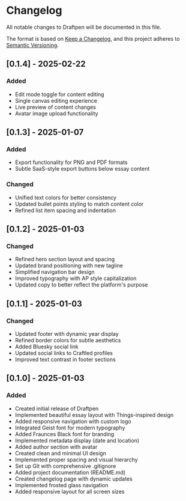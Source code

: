 # Changelog

All notable changes to Draftpen will be documented in this file.

The format is based on [Keep a Changelog](https://keepachangelog.com/en/1.1.0/),
and this project adheres to [Semantic Versioning](https://semver.org/spec/v2.0.0.html).

## [0.1.4] - 2025-02-22

### Added
- Edit mode toggle for content editing
- Single canvas editing experience
- Live preview of content changes
- Avatar image upload functionality

## [0.1.3] - 2025-01-07

### Added
- Export functionality for PNG and PDF formats
- Subtle SaaS-style export buttons below essay content

### Changed
- Unified text colors for better consistency
- Updated bullet points styling to match content color
- Refined list item spacing and indentation

## [0.1.2] - 2025-01-03

### Changed
- Refined hero section layout and spacing
- Updated brand positioning with new tagline
- Simplified navigation bar design
- Improved typography with AP style capitalization
- Updated copy to better reflect the platform's purpose

## [0.1.1] - 2025-01-03

### Changed
- Updated footer with dynamic year display
- Refined border colors for subtle aesthetics
- Added Bluesky social link
- Updated social links to Craftled profiles
- Improved text contrast in footer sections

## [0.1.0] - 2025-01-03

### Added
- Created initial release of Draftpen
- Implemented beautiful essay layout with Things-inspired design
- Added responsive navigation with custom logo
- Integrated Geist font for modern typography
- Added Fraunces Black font for branding
- Implemented metadata display (date and location)
- Added author section with avatar
- Created clean and minimal UI design
- Implemented proper spacing and visual hierarchy
- Set up Git with comprehensive .gitignore
- Added project documentation (README.md)
- Created changelog page with dynamic updates
- Implemented frosted glass navigation
- Added responsive layout for all screen sizes 